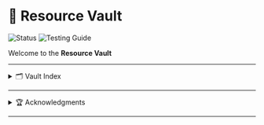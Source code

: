 # 🌸 Resource Vault

<!-- Need to make these better :/ -->
![Status](https://img.shields.io/badge/status-active-ff69b4?style=flat-square&logo=flutter&logoColor=white)
![Testing Guide](https://img.shields.io/badge/guide-testing-ffb6c1?style=flat-square&logo=bookstack&logoColor=white)

Welcome to the **Resource Vault**

---

<details>
  <summary>🗂️ Vault Index</summary>
  
  <div>
    <h6>🧪 <a href="./guide-vault/Api-Testing-Guide.md">API Testing Guide</a></h6>
  </div>

  <!-- <div>
    <h6>🐳 Docker Guide (Coming Soon Maybe)</h6>
  </div>-->

<div>
    <h6>📕 <a href="./guide-vault/Database-Study-Guide-I.md">Data base study guide I</a></h6>
  </div>
</details>

---

<details>
  <summary>🏆 Acknowledgments</summary>
  
  <div>
    <h6>example name</h6>
    <p>Worked on the <a href="./example/name-of-file">Example Guide</a></p>
  </div>
</details>

---
